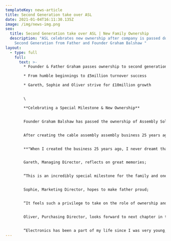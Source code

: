 ```yaml
---
templateKey: news-article
title: Second Generation take over ASL
date: 2021-01-04T16:11:30.135Z
image: /img/news-img.png
seo:
  title: Second Generation take over ASL | New Family Ownership
  description: "ASL celebrates new ownership after company is passed down to
    Second Generation from Father and Founder Graham Balshaw "
layout:
  - type: full
    full:
      text: >-
        * Founder & Father Graham passes ownership to second generation

        * From humble beginnings to £5million turnover success

        * Gareth, Sophie and Oliver strive for £10million growth


        \

        **Celebrating a Special Milestone & New Ownership**


        Founder Graham Balshaw has passed the ownership of Assembly Solutions Ltd down to next generation, his three children; Gareth, Sophie and Oliver.


        After creating the cable assembly assembly business 25 years ago, Father Graham is thrilled and beyond proud to be passing down what he started from his back bedroom in 1995, aged 35.


        **"When I created the business 25 years ago, I never dreamt that Gareth, Sophie and Oliver would all join me one day, let alone enjoy it so much that they would eventually take over. It has been a blessing to see all three of them thrive in their positions and grow into such hard working and respectful professionals. With all their knowledge, ambition and passion, I can already see they're going to take ASL further than I could have ever imagined, and I will be the proudest father watching them".**


        Gareth, Managing Director, reflects on great memories; 


        “This is an incredibly special milestone for the family and one that myself, Sophie and Oliver are extremely grateful for. I've worked alongside my dad for 17 years and made so many great memories with him. My fondest memory is when he took me to Hong Kong for a week visiting exhibitions and suppliers. It was a great trip and really opened my eyes to the opportunities in international business, which since we have developed partnerships in China and Eastern Europe. I'm excited for this new chapter where we plan to double turnover to £10million"


        Sophie, Marketing Director, hopes to make father proud;


        “It feels such a privilege to take on the role of ownership and we are certainly stepping into some very big shoes! Going through this process of taking over the company has been a really special time for us as a family. It's quite an emotional milestone, especially when you look back and see how far we have all come. We started off as kids helping dad out in the school holidays learning all about cables and wires, and here we are 20 years later taking over a £5million business! My dad has taught me so much over the years from mastering marketing techniques to understanding the overall operations of running a business. We plan to make him the proudest father alive”


        Oliver, Purchasing Director, looks forward to next chapter in the business;


        “Electronics has been a part of my life since I was very young, I can still remember Dad teaching me how to wire my first plug when I was about 4 years old! It’s really exciting to now be taking over the business that my Dad started from scratch. I can’t wait to see what the future holds and am looking forward to working with my family to make my old man proud"
---
```

